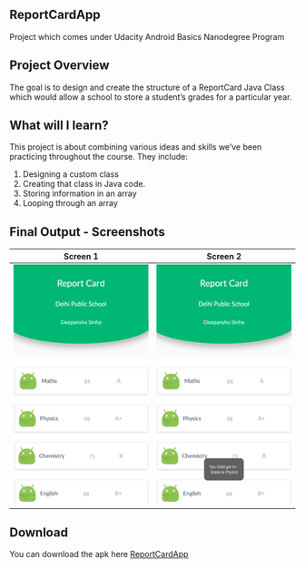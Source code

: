 ## ReportCardApp
Project which comes under Udacity Android Basics Nanodegree Program

## Project Overview
The goal is to design and create the structure of a ReportCard Java Class which would allow a school to store a student’s grades for a particular year.

## What will I learn?
This project is about combining various ideas and skills we’ve been practicing throughout the course. They include:

1. Designing a custom class
2. Creating that class in Java code.
3. Storing information in an array
4. Looping through an array

## Final Output - Screenshots

Screen 1                          |Screen 2
:--------------------------------:|:--------------------------------:
![](app/screenshots/screen1.png)  |![](app/screenshots/screen2.png)


## Download
You can download the apk here [ReportCardApp](../../raw/master/app/screenshots/app-debug.apk)
